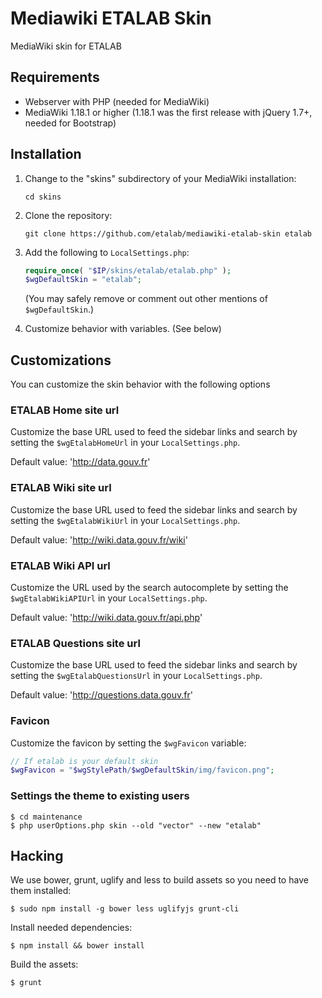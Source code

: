 Mediawiki ETALAB Skin
=====================

MediaWiki skin for ETALAB

## Requirements

* Webserver with PHP (needed for MediaWiki)
* MediaWiki 1.18.1 or higher (1.18.1 was the first release with jQuery 1.7+, needed for Bootstrap)


## Installation

1. Change to the "skins" subdirectory of your MediaWiki installation:

   ```
   cd skins
   ```

2. Clone the repository:

   ```
   git clone https://github.com/etalab/mediawiki-etalab-skin etalab
   ```

3. Add the following to `LocalSettings.php`:

   ```php
   require_once( "$IP/skins/etalab/etalab.php" );
   $wgDefaultSkin = "etalab";
   ```

   (You may safely remove or comment out other mentions of
   `$wgDefaultSkin`.)

4. Customize behavior with variables. (See below)


## Customizations

You can customize the skin behavior with the following options

### ETALAB Home site url

Customize the base URL used to feed the sidebar links and search
by setting the ``$wgEtalabHomeUrl`` in your ``LocalSettings.php``.

Default value: 'http://data.gouv.fr'

### ETALAB Wiki site url

Customize the base URL used to feed the sidebar links and search
by setting the ``$wgEtalabWikiUrl`` in your ``LocalSettings.php``.

Default value: 'http://wiki.data.gouv.fr/wiki'

### ETALAB Wiki API url

Customize the URL used by the search autocomplete
by setting the ``$wgEtalabWikiAPIUrl`` in your ``LocalSettings.php``.

Default value: 'http://wiki.data.gouv.fr/api.php'

### ETALAB Questions site url

Customize the base URL used to feed the sidebar links and search
by setting the ``$wgEtalabQuestionsUrl`` in your ``LocalSettings.php``.

Default value: 'http://questions.data.gouv.fr'

### Favicon

Customize the favicon by setting the ``$wgFavicon`` variable:

```php
// If etalab is your default skin
$wgFavicon = "$wgStylePath/$wgDefaultSkin/img/favicon.png";
```


### Settings the theme to existing users

```console
$ cd maintenance
$ php userOptions.php skin --old "vector" --new "etalab"
```


## Hacking

We use bower, grunt, uglify and less to build assets so you need to have them installed:

```console
$ sudo npm install -g bower less uglifyjs grunt-cli
```


Install needed dependencies:

```console
$ npm install && bower install
```

Build the assets:

```console
$ grunt
```

